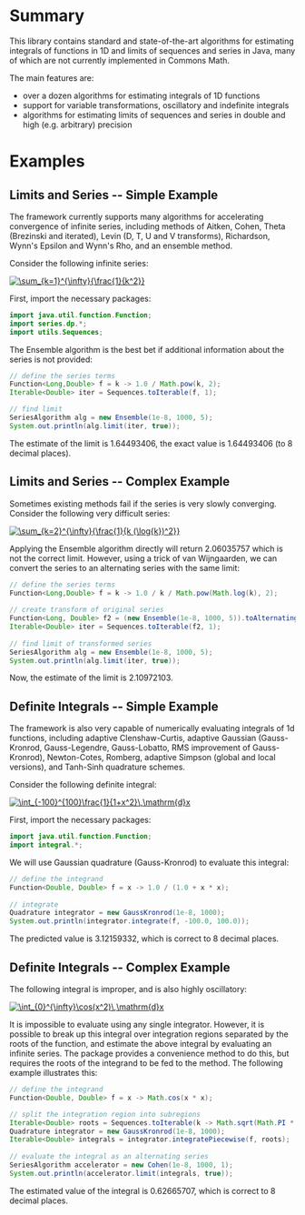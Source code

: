 # Summary
This library contains standard and state-of-the-art algorithms for estimating integrals of functions in 1D and limits of sequences and series in Java, many of which are not currently implemented in Commons Math.

The main features are:
- over a dozen algorithms for estimating integrals of 1D functions
- support for variable transformations, oscillatory and indefinite integrals
- algorithms for estimating limits of sequences and series in double and high (e.g. arbitrary) precision

# Examples

## Limits and Series -- Simple Example
The framework currently supports many algorithms for accelerating convergence of infinite series, including methods of Aitken, Cohen, Theta (Brezinski and iterated), Levin (D, T, U and V transforms), Richardson, Wynn's Epsilon and Wynn's Rho, and an ensemble method.

Consider the following infinite series:

<a href="https://www.codecogs.com/eqnedit.php?latex=\sum_{k=1}^{\infty}{\frac{1}{k^2}}" target="_blank"><img src="https://latex.codecogs.com/gif.latex?\sum_{k=1}^{\infty}{\frac{1}{k^2}}" title="\sum_{k=1}^{\infty}{\frac{1}{k^2}}" /></a>

First, import the necessary packages:

```java
import java.util.function.Function;
import series.dp.*;
import utils.Sequences;
```

The Ensemble algorithm is the best bet if additional information about the series is not provided:

```java
// define the series terms
Function<Long,Double> f = k -> 1.0 / Math.pow(k, 2);
Iterable<Double> iter = Sequences.toIterable(f, 1);

// find limit
SeriesAlgorithm alg = new Ensemble(1e-8, 1000, 5);
System.out.println(alg.limit(iter, true));
```

The estimate of the limit is 1.64493406, the exact value is 1.64493406 (to 8 decimal places).

## Limits and Series -- Complex Example
Sometimes existing methods fail if the series is very slowly converging. Consider the following very difficult series:

<a href="https://www.codecogs.com/eqnedit.php?latex=\sum_{k=2}^{\infty}{\frac{1}{k&space;(\log{k})^2}}" target="_blank"><img src="https://latex.codecogs.com/gif.latex?\sum_{k=2}^{\infty}{\frac{1}{k&space;(\log{k})^2}}" title="\sum_{k=2}^{\infty}{\frac{1}{k (\log{k})^2}}" /></a>

Applying the Ensemble algorithm directly will return 2.06035757 which is not the correct limit. However, using a trick of van Wijngaarden, we can convert the series to an alternating series with the same limit:

```java
// define the series terms
Function<Long,Double> f = k -> 1.0 / k / Math.pow(Math.log(k), 2);
	
// create transform of original series
Function<Long, Double> f2 = (new Ensemble(1e-8, 1000, 5)).toAlternatingSeries(f, 2);
Iterable<Double> iter = Sequences.toIterable(f2, 1);
	
// find limit of transformed series
SeriesAlgorithm alg = new Ensemble(1e-8, 1000, 5);
System.out.println(alg.limit(iter, true));
```

Now, the estimate of the limit is 2.10972103.

## Definite Integrals -- Simple Example
The framework is also very capable of numerically evaluating integrals of 1d functions, including adaptive Clenshaw-Curtis, adaptive Gaussian (Gauss-Kronrod, Gauss-Legendre, Gauss-Lobatto, RMS improvement of Gauss-Kronrod), Newton-Cotes, Romberg, adaptive Simpson (global and local versions), and Tanh-Sinh quadrature schemes.

Consider the following definite integral:

<a href="https://www.codecogs.com/eqnedit.php?latex=\int_{-100}^{100}\frac{1}{1&plus;x^2}\,\mathrm{d}x" target="_blank"><img src="https://latex.codecogs.com/gif.latex?\int_{-100}^{100}\frac{1}{1&plus;x^2}\,\mathrm{d}x" title="\int_{-100}^{100}\frac{1}{1+x^2}\,\mathrm{d}x" /></a>

First, import the necessary packages:

```java
import java.util.function.Function;
import integral.*;
```

We will use Gaussian quadrature (Gauss-Kronrod) to evaluate this integral:

```java
// define the integrand
Function<Double, Double> f = x -> 1.0 / (1.0 + x * x);
	
// integrate
Quadrature integrator = new GaussKronrod(1e-8, 1000);
System.out.println(integrator.integrate(f, -100.0, 100.0));
```

The predicted value is 3.12159332, which is correct to 8 decimal places.

## Definite Integrals -- Complex Example

The following integral is improper, and is also highly oscillatory:

<a href="https://www.codecogs.com/eqnedit.php?latex=\int_{0}^{\infty}\cos(x^2)\,\mathrm{d}x" target="_blank"><img src="https://latex.codecogs.com/gif.latex?\int_{0}^{\infty}\cos(x^2)\,\mathrm{d}x" title="\int_{0}^{\infty}\cos(x^2)\,\mathrm{d}x" /></a>

It is impossible to evaluate using any single integrator. However, it is possible to break up this integral over integration regions separated by the roots of the function, and estimate the above integral by evaluating an infinite series. The package provides a convenience method to do this, but requires the roots of the integrand to be fed to the method. The following example illustrates this:

```java
// define the integrand
Function<Double, Double> f = x -> Math.cos(x * x);

// split the integration region into subregions
Iterable<Double> roots = Sequences.toIterable(k -> Math.sqrt(Math.PI * k), 0L);
Quadrature integrator = new GaussKronrod(1e-8, 1000);
Iterable<Double> integrals = integrator.integratePiecewise(f, roots);
	
// evaluate the integral as an alternating series
SeriesAlgorithm accelerator = new Cohen(1e-8, 1000, 1);
System.out.println(accelerator.limit(integrals, true));
```

The estimated value of the integral is 0.62665707, which is correct to 8 decimal places.
